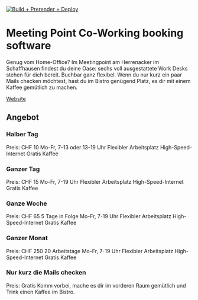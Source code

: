 [![Build + Prerender + Deploy](https://github.com/StartHub-Schaffhausen/meetingpoint/actions/workflows/main.yml/badge.svg?branch=master)](https://github.com/StartHub-Schaffhausen/meetingpoint/actions/workflows/main.yml)

# Meeting Point Co-Working booking software

Genug vom Home-Office? Im Meetingpoint am Herrenacker im Schaffhausen findest du deine Oase: sechs voll ausgestattete Work Desks stehen für dich bereit. Buchbar ganz flexibel. Wenn du nur kurz ein paar Mails checken möchtest, hast du im Bistro genügend Platz, es dir mit einem Kaffee gemütlich zu machen.

[Website](https://starthub-meetingpoint.firebaseapp.com)

## Angebot
### Halber Tag
Preis: CHF 10
Mo-Fr, 7-13 oder 13-19 Uhr
Flexibler Arbeitsplatz
High-Speed-Internet
Gratis Kaffee
### Ganzer Tag
Preis: CHF 15
Mo-Fr, 7-19 Uhr
Flexibler Arbeitsplatz
High-Speed-Internet
Gratis Kaffee
### Ganze Woche
Preis: CHF 65
5 Tage in Folge
Mo-Fr, 7-19 Uhr
Flexibler Arbeitsplatz
High-Speed-Internet
Gratis Kaffee
### Ganzer Monat
Preis: CHF 250
20 Arbeitstage
Mo-Fr, 7-19 Uhr
Flexibler Arbeitsplatz
High-Speed-Internet
Gratis Kaffee

### Nur kurz die Mails checken
Preis: Gratis
Komm vorbei, mache es dir im vorderen Raum gemütlich und Trink einen Kaffee im Bistro.